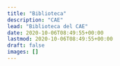 ```yaml
---
title: "Biblioteca"
description: "CAE"
lead: "Biblioteca del CAE"
date: 2020-10-06T08:49:55+00:00
lastmod: 2020-10-06T08:49:55+00:00
draft: false
images: []
---
```

